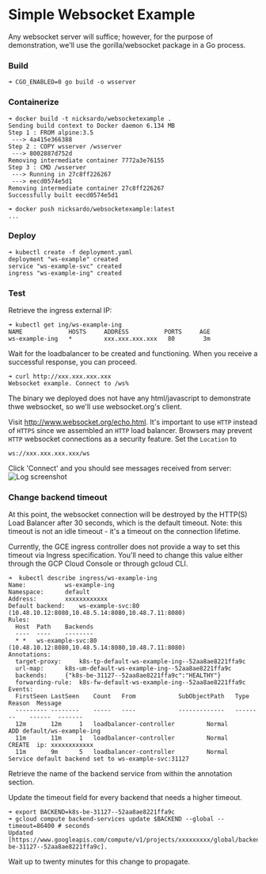 # Simple Websocket Example

Any websocket server will suffice; however, for the purpose of demonstration, we'll use the gorilla/websocket package in a Go process.

### Build
```shell
➜ CGO_ENABLED=0 go build -o wsserver
```

### Containerize
```shell
➜ docker build -t nicksardo/websocketexample .
Sending build context to Docker daemon 6.134 MB
Step 1 : FROM alpine:3.5
 ---> 4a415e366388
Step 2 : COPY wsserver /wsserver
 ---> 8002887d752d
Removing intermediate container 7772a3e76155
Step 3 : CMD /wsserver
 ---> Running in 27c8ff226267
 ---> eecd0574e5d1
Removing intermediate container 27c8ff226267
Successfully built eecd0574e5d1

➜ docker push nicksardo/websocketexample:latest
...
```

### Deploy
```shell
➜ kubectl create -f deployment.yaml
deployment "ws-example" created
service "ws-example-svc" created
ingress "ws-example-ing" created

```

### Test
Retrieve the ingress external IP:
```
➜ kubectl get ing/ws-example-ing
NAME             HOSTS     ADDRESS          PORTS     AGE
ws-example-ing   *         xxx.xxx.xxx.xxx   80        3m
```

Wait for the loadbalancer to be created and functioning. When you receive a successful response, you can proceed.
```
➜ curl http://xxx.xxx.xxx.xxx
Websocket example. Connect to /ws%   
```

The binary we deployed does not have any html/javascript to demonstrate thwe websocket, so we'll use websocket.org's client.

Visit http://www.websocket.org/echo.html. It's important to use `HTTP` instead of `HTTPS` since we assembled an `HTTP` load balancer. Browsers may prevent `HTTP` websocket connections as a security feature.
Set the `Location` to
```
ws://xxx.xxx.xxx.xxx/ws
```
Click 'Connect' and you should see messages received from server:  
![Log screenshot](http://i.imgur.com/hlwwa0G.png)


### Change backend timeout

At this point, the websocket connection will be destroyed by the HTTP(S) Load Balancer after 30 seconds, which is the default timeout. Note: this timeout is not an idle timeout - it's a timeout on the connection lifetime.

Currently, the GCE ingress controller does not provide a way to set this timeout via Ingress specification. You'll need to change this value either through the GCP Cloud Console or through gcloud CLI.


```shell
➜  kubectl describe ingress/ws-example-ing   
Name:			ws-example-ing
Namespace:		default
Address:		xxxxxxxxxxxx
Default backend:	ws-example-svc:80 (10.48.10.12:8080,10.48.5.14:8080,10.48.7.11:8080)
Rules:
  Host	Path	Backends
  ----	----	--------
  *	* 	ws-example-svc:80 (10.48.10.12:8080,10.48.5.14:8080,10.48.7.11:8080)
Annotations:
  target-proxy:		k8s-tp-default-ws-example-ing--52aa8ae8221ffa9c
  url-map:		k8s-um-default-ws-example-ing--52aa8ae8221ffa9c
  backends:		{"k8s-be-31127--52aa8ae8221ffa9c":"HEALTHY"}
  forwarding-rule:	k8s-fw-default-ws-example-ing--52aa8ae8221ffa9c
Events:
  FirstSeen	LastSeen	Count	From			SubObjectPath	Type		Reason	Message
  ---------	--------	-----	----			-------------	--------	------	-------
  12m		12m		1	loadbalancer-controller			Normal		ADD	default/ws-example-ing
  11m		11m		1	loadbalancer-controller			Normal		CREATE	ip: xxxxxxxxxxxx
  11m		9m		5	loadbalancer-controller			Normal		Service	default backend set to ws-example-svc:31127
```

Retrieve the name of the backend service from within the annotation section.

Update the timeout field for every backend that needs a higher timeout.

```shell
➜ export BACKEND=k8s-be-31127--52aa8ae8221ffa9c
➜ gcloud compute backend-services update $BACKEND --global --timeout=86400 # seconds
Updated [https://www.googleapis.com/compute/v1/projects/xxxxxxxxx/global/backendServices/k8s-be-31127--52aa8ae8221ffa9c].
```

Wait up to twenty minutes for this change to propagate.
